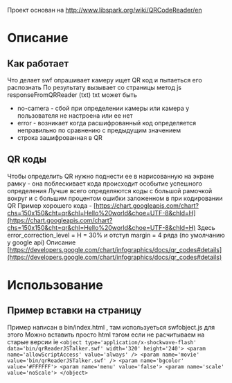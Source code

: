 ﻿Проект основан на http://www.libspark.org/wiki/QRCodeReader/en﻿# Описание## Как работаетЧто делает swf опрашивает камеру ищет QR код и пытаеться его распознатьПо результату вызывает со страницы метод js responseFromQRReader (txt)txt может быть- no-camera - сбой при определении камеры или камера у пользователя не настроена или ее нет- error - возникает когда расшифрованный код определяется неправильно по сравнению с предыдущим значением- строка зашифрованная в QR## QR кодыЧтобы определить QR нужно поднести ее в нарисованную на экране рамку - она поблескивает кода происходит особытие успешного определенияЛучше всего определяются коды с большой рамочкой вокруг и с большим процентом ошибки заложенном в при кодировании QRПример хорошего кода - [https://chart.googleapis.com/chart?chs=150x150&cht=qr&chl=Hello%20world&choe=UTF-8&chld=H](https://chart.googleapis.com/chart?chs=150x150&cht=qr&chl=Hello%20world&choe=UTF-8&chld=H)Здесь error_correction_level = H = 30% и отступ margin = 4 ряда (по умолчанию у google api)Описание [https://developers.google.com/chart/infographics/docs/qr_codes#details](https://developers.google.com/chart/infographics/docs/qr_codes#details)# Использование## Пример вставки на страницу Пример написан в bin/index.html , там используеться swfobject.js для этогоМожно вставить просто html тэгом если не расчитываем на старые версии ie`<object type='application/x-shockwave-flash' data='bin/qrReaderJSTalker.swf' width='320' height='240'>	<param name='allowScriptAccess' value='always' />	<param name='movie' value='bin/qrReaderJSTalker.swf' />	<param name='bgcolor' value='#FFFFFF'>	<param name='menu' value='false'>	<param name='scale' value='noScale'></object>`
